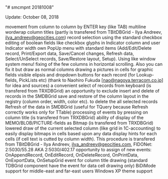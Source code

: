 "# smcmpnt 20181008" 

Update: October 08, 2018


 movement from column to column by ENTER key (like TAB)
 multiline wordwrap column titles (partly is transfered from TBitDBGrid - Ilya Andreev, ilya_andreev@geocities.com)
 record selection using the standard checkbox
 editing of boolean fields like checkbox
 glyphs in Indicator column and user Indicator width
 own PopUp menu with standard items (Add/Edit/Delete record, Print/Export data, Save/Cancel changes, Refresh data, Select/UnSelect records, Save/Restore layout, Setup). Using like window system menu!
 fixing of the few columns in horizontal scrolling. Also you can fix it but draw as normal columns
 drawing a pictures in cells for graphic fields
 visible elipsis and dropdown buttons for each record (for Lookup-fields, PickLists etc) (thank to Naohiro Fukuda [nao@nagoya.terracom.co.jp] for idea and sources)
 a convenient select of records from keyboard (is transfered from TRXDBGrid)
 an opportunity to exclude insert and delete of records in the SMDBGrid
 save and restore of the column layout in the registry (column order, width, color etc).
 to delete the all selected records
 Refresh of the data in SMDBGrid (useful for TQuery because Refresh correctly works only for TTable)
 processing of events by pressing on column title (is transfered from TRXDBGrid)
 ability of display of the MEMO/BLOB/PICTURE-fields as Bitmap (is transfered from TRXDBGrid)
 lowered draw of the current selected column (like grid in 1C-accounting)
 to easily display bitmaps in cells based upon any data
 display hints for each cells (if cell text is cutted by column width). This procedure is transfered from TBitDBGrid - Ilya Andreev, ilya_andreev@geocities.com, FIDONet: 2:5030/55.28 AKA 2:5030/402.17
 opportunity to assign of new events: OnAppendRecord, OnEditRecord, OnDeleteRecord, OnPrintData, OnExportData, OnSetupGrid
 event for column title drawing (standard TDBGrid component have the event for data cell drawing only)
 BiDiMode support for middle-east and far-east users
 Windows XP theme support
